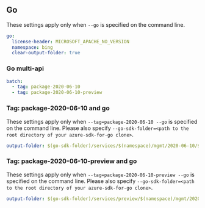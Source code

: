 ## Go

These settings apply only when `--go` is specified on the command line.

``` yaml $(go)
go:
  license-header: MICROSOFT_APACHE_NO_VERSION
  namespace: bing
  clear-output-folder: true
```

### Go multi-api

``` yaml $(go) && $(multiapi)
batch:
  - tag: package-2020-06-10
  - tag: package-2020-06-10-preview
```

### Tag: package-2020-06-10 and go

These settings apply only when `--tag=package-2020-06-10 --go` is specified on the command line.
Please also specify `--go-sdk-folder=<path to the root directory of your azure-sdk-for-go clone>`.

``` yaml $(tag) == 'package-2020-06-10' && $(go)
output-folder: $(go-sdk-folder)/services/$(namespace)/mgmt/2020-06-10/$(namespace)
```

### Tag: package-2020-06-10-preview and go

These settings apply only when `--tag=package-2020-06-10-preview --go` is specified on the command line.
Please also specify `--go-sdk-folder=<path to the root directory of your azure-sdk-for-go clone>`.

``` yaml $(tag) == 'package-2020-06-10-preview' && $(go)
output-folder: $(go-sdk-folder)/services/preview/$(namespace)/mgmt/2020-06-10-preview/$(namespace)
```
